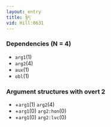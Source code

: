 ```yaml
---
layout: entry
title: རྙེད་
vid: Hill:0631
---
```

### Dependencies (N = 4)
* `arg1`(1)
* `arg2`(4)
* `aux`(1)
* `obl`(1)
### Argument structures with overt 2
* +`arg1`(1) `arg2`(4)
* +`arg1`(0) `arg2:hon`(0)
* +`arg1`(0) `arg2:lvc`(0)
